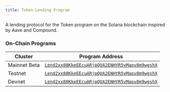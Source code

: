 ```yaml
---
title: Token-Lending Program
---
```


A lending protocol for the Token program on the Solana blockchain inspired by Aave and Compound.


### On-Chain Programs

| Cluster | Program Address |
| --- | --- |
| Mainnet Beta | [`Lend2xx88KkeEEcuARjpQUA2ENHYR5vMapv8m9wgshX`](https://explorer.solana.com/address/Lend2xx88KkeEEcuARjpQUA2ENHYR5vMapv8m9wgshX) |
| Testnet | [`Lend2xx88KkeEEcuARjpQUA2ENHYR5vMapv8m9wgshX`](https://explorer.solana.com/address/Lend2xx88KkeEEcuARjpQUA2ENHYR5vMapv8m9wgshX?cluster=testnet) |
| Devnet | [`Lend2xx88KkeEEcuARjpQUA2ENHYR5vMapv8m9wgshX`](https://explorer.solana.com/address/Lend2xx88KkeEEcuARjpQUA2ENHYR5vMapv8m9wgshX?cluster=devnet) |
